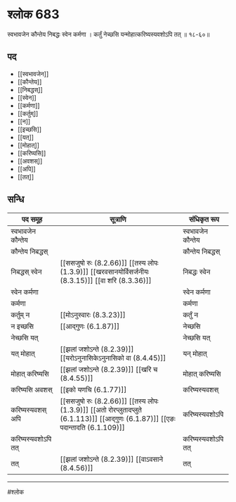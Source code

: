 # श्लोक 683

स्वभावजेन कौन्तेय निबद्धः स्वेन कर्मणा ।
कर्तुं नेच्छसि यन्मोहात्करिष्यस्यवशोऽपि तत् ॥ १८-६०॥


## पद 

- [[स्वभावजेन]]
- [[कौन्तेय]]
- [[निबद्धस्]]
- [[स्वेन]]
- [[कर्मणा]]
- [[कर्तुम्]]
- [[न]]
- [[इच्छसि]]
- [[यत्]]
- [[मोहात्]]
- [[करिष्यसि]]
- [[अवशस्]]
- [[अपि]]
- [[तत्]]

## सन्धि

| पद समूह | सूत्राणि | संधिकृत रूप |
| ----- | ----- | ----- |
| स्वभावजेन कौन्तेय |  | स्वभावजेन कौन्तेय |
| कौन्तेय निबद्धस् |  | कौन्तेय निबद्धस् |
| निबद्धस् स्वेन |  [[ससजुषो रुः (8.2.66)]] [[तस्य लोपः (1.3.9)]] [[खरवसानयोर्विसर्जनीयः (8.3.15)]] [[वा शरि (8.3.36)]] | निबद्धः स्वेन |
| स्वेन कर्मणा |  | स्वेन कर्मणा |
| कर्मणा |  | कर्मणा |
| कर्तुम् न |  [[मोऽनुस्वारः (8.3.23)]] | कर्तुं न |
| न इच्छसि |  [[आद्गुणः (6.1.87)]] | नेच्छसि |
| नेच्छसि यत् |  | नेच्छसि यत् |
| यत् मोहात् |  [[झलां जशोऽन्ते (8.2.39)]] [[यरोऽनुनासिकेऽनुनासिको वा (8.4.45)]] | यन् मोहात् |
| मोहात् करिष्यसि |  [[झलां जशोऽन्ते (8.2.39)]] [[खरि च (8.4.55)]] | मोहात् करिष्यसि |
| करिष्यसि अवशस् |  [[इको यणचि (6.1.77)]] | करिष्यस्यवशस् |
| करिष्यस्यवशस् अपि |  [[ससजुषो रुः (8.2.66)]] [[तस्य लोपः (1.3.9)]] [[अतो रोरप्लुतादप्लुते (6.1.113)]] [[आद्गुणः (6.1.87)]] [[एङः पदान्तादति (6.1.109)]] | करिष्यस्यवशोऽपि |
| करिष्यस्यवशोऽपि तत् |  | करिष्यस्यवशोऽपि तत् |
| तत् |  [[झलां जशोऽन्ते (8.2.39)]] [[वाऽवसाने (8.4.56)]] | तत् |


---

#श्लोक
